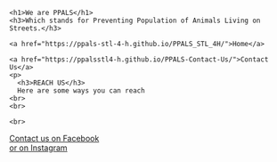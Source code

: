 <html>
  <head>
    <meta charset="utf-8">
    <meta name="viewport" content="width=device-width, initial-scale=1">
    <title>ENGLER PARK</title>
    <link rel="stylesheet" href="style.css">
  </head>
  <body>
    <p>
    
    <h1>We are PPALS</h1>
    <h3>Which stands for Preventing Population of Animals Living on Streets.</h3>
    
    <a href="https://ppals-stl-4-h.github.io/PPALS_STL_4H/">Home</a>
    
    <a href="https://ppalsstl4-h.github.io/PPALS-Contact-Us/">Contact Us</a>
    <p>
      <h3>REACH US</h3>
      Here are some ways you can reach 
    <br>
    <br>
  
    <br>
  
  <a href="https://www.facebook.com/Ppals-Protecting-Populations-of-Animals-Living-on-Streets-294691431214193/?__xts__%5B0%5D=68.ARAhlXTWjxM9J14u7TKNM5T8AhR_v92EdDtkHzwmsib468b0if61RadQbopUqvFdlrJU9uRzXYcdBp5yjKOcgqgXiSPbWAdRp4J9Sldqg_N1EGciUkZud6VTS9IBJVcJtpnZiXuoy72qxUNNX38MNNDc4xuAypqlV7bXUXgddWPFu2i4RIVGuoHcHWRK9ldslOD0AmNe8iHaxlg5DArFrQWsnlXIT543oMAkd_Y_mgFsC2U1xIIBWvWOkq1xjF1FwmSCRkKnCdiZThCU3YYDlpEYeffZEdZmp9GW3C9dF_dhm8FUVLCBoKxn5qCaqq4K5ME&__tn__=HHH-R">Contact us on Facebook</a>
  <br>
  <a href="https://www.instagram.com/4h_ppals/">or on Instagram</a>
  
  <p>
  
  </body>
</html>

